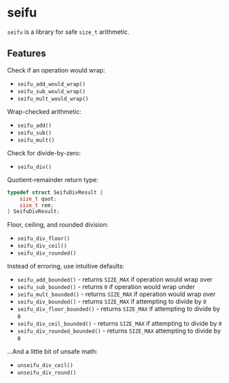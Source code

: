 # seifu

`seifu` is a library for safe `size_t` arithmetic.

## Features

Check if an operation would wrap:
- `seifu_add_would_wrap()`
- `seifu_sub_would_wrap()`
- `seifu_mult_would_wrap()`

Wrap-checked arithmetic:
- `seifu_add()`
- `seifu_sub()`
- `seifu_mult()`

Check for divide-by-zero:
- `seifu_div()`

Quotient-remainder return type:
```c
typedef struct SeifuDivResult {
	size_t quot;
	size_t rem;
} SeifuDivResult;
```

Floor, ceiling, and rounded division:
- `seifu_div_floor()`
- `seifu_div_ceil()`
- `seifu_div_rounded()`

Instead of erroring, use intuitive defaults:
- `seifu_add_bounded()` - returns `SIZE_MAX` if operation would wrap over
- `seifu_sub_bounded()` - returns `0` if operation would wrap under
- `seifu_mult_bounded()` - returns `SIZE_MAX` if operation would wrap over
- `seifu_div_bounded()` - returns `SIZE_MAX` if attempting to divide by `0`
- `seifu_div_floor_bounded()` - returns `SIZE_MAX` if attempting to divide by `0`
- `seifu_div_ceil_bounded()` - returns `SIZE_MAX` if attempting to divide by `0`
- `seifu_div_rounded_bounded()` - returns `SIZE_MAX` attempting to divide by `0`

...And a little bit of unsafe math:
- `unseifu_div_ceil()`
- `unseifu_div_round()`
